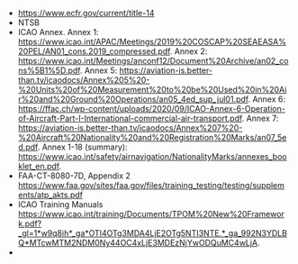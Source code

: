 - https://www.ecfr.gov/current/title-14
- NTSB
- ICAO Annex. Annex 1: https://www.icao.int/APAC/Meetings/2019%20COSCAP%20SEAEASA%20PEL/AN01_cons.2019_compressed.pdf. Annex 2: https://www.icao.int/Meetings/anconf12/Document%20Archive/an02_cons%5B1%5D.pdf. Annex 5: https://aviation-is.better-than.tv/icaodocs/Annex%205%20-%20Units%20of%20Measurement%20to%20be%20Used%20in%20Air%20and%20Ground%20Operations/an05_4ed_sup_jul01.pdf. Annex 6: https://ffac.ch/wp-content/uploads/2020/09/ICAO-Annex-6-Operation-of-Aircraft-Part-I-International-commercial-air-transport.pdf. Annex 7: https://aviation-is.better-than.tv/icaodocs/Annex%207%20-%20Aircraft%20Nationality%20and%20Registration%20Marks/an07_5ed.pdf. Annex 1-18 (summary): https://www.icao.int/safety/airnavigation/NationalityMarks/annexes_booklet_en.pdf. 
- FAA-CT-8080-7D, Appendix 2 https://www.faa.gov/sites/faa.gov/files/training_testing/testing/supplements/atp_akts.pdf 
- ICAO Training Manuals https://www.icao.int/training/Documents/TPOM%20New%20Framework.pdf?_gl=1*w9q8ih*_ga*OTI4OTg3MDA4LjE2OTg5NTI3NTE.*_ga_992N3YDLBQ*MTcwMTM2NDM0Ny44OC4xLjE3MDEzNjYwODQuMC4wLjA. 
- 